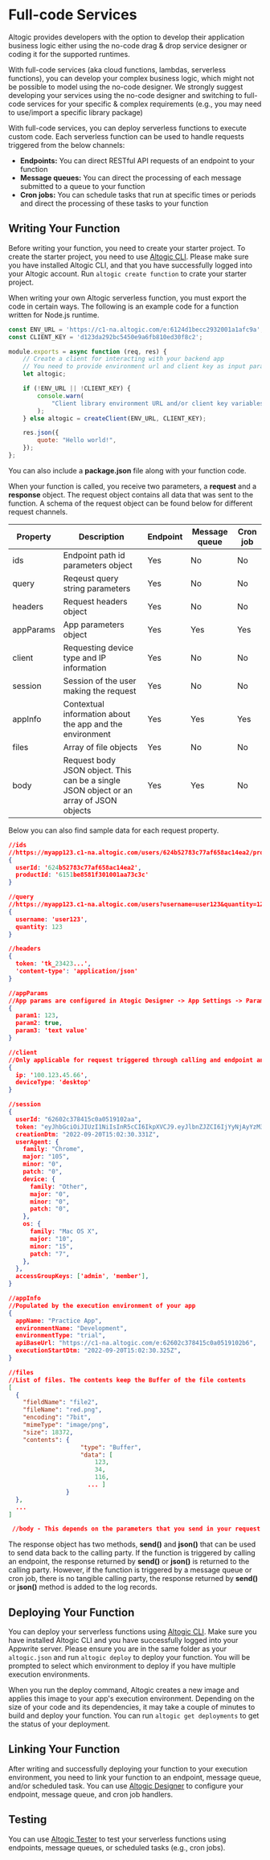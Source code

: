 # Full-code Services

Altogic provides developers with the option to develop their application business logic either using the no-code drag & drop service designer or coding it for the supported runtimes.

With full-code services (aka cloud functions, lambdas, serverless functions), you can develop your complex business logic, which might not be possible to model using the no-code designer. We strongly suggest developing your services using the no-code designer and switching to full-code services for your specific & complex requirements (e.g., you may need to use/import a specific library package)

With full-code services, you can deploy serverless functions to execute custom code. Each serverless function can be used to handle requests triggered from the below channels:

- **Endpoints:** You can direct RESTful API requests of an endpoint to your function
- **Message queues:** You can direct the processing of each message submitted to a queue to your function
- **Cron jobs:** You can schedule tasks that run at specific times or periods and direct the processing of these tasks to your function

## Writing Your Function

Before writing your function, you need to create your starter project. To create the starter project, you need to use [Altogic CLI](https://www.altogic.com/docs/category/altogic-cli-guides ). Please make sure you have installed Altogic CLI, and that you have successfully logged into your Altogic account. Run `altogic create function` to crate your starter project. 

When writing your own Altogic serverless function, you must export the code in certain ways. The following is an example code for a function written for Node.js runtime.

```javascript
const ENV_URL = 'https://c1-na.altogic.com/e:6124d1becc2932001a1afc9a';
const CLIENT_KEY = 'd123da292bc5450e9a6fb810ed30f8c2';

module.exports = async function (req, res) {
	// Create a client for interacting with your backend app
	// You need to provide environment url and client key as input parameters
	let altogic;

	if (!ENV_URL || !CLIENT_KEY) {
		console.warn(
			"Client library environment URL and/or client key variables are not set. Unless these variables are set, the cloud function cannot use Altogic Client Library."
		);
	} else altogic = createClient(ENV_URL, CLIENT_KEY);

	res.json({
		quote: "Hello world!",
	});
};
```

You can also include a **package.json** file along with your function code.

When your function is called, you receive two parameters, a **request** and a **response** object. The request object contains all data that was sent to the function. A schema of the request object can be found below for different request channels.

| Property  | Description                                                  | Endpoint | Message queue | Cron job |
| --------- | ------------------------------------------------------------ | -------- | ------------- | -------- |
| ids       | Endpoint path id parameters object                           | Yes      | No            | No       |
| query     | Reqeust query string parameters                              | Yes      | No            | No       |
| headers   | Request headers object                                       | Yes      | No            | No       |
| appParams | App parameters object                                        | Yes      | Yes           | Yes      |
| client    | Requesting device type and IP information                    | Yes      | No            | No       |
| session   | Session of the user making the request                       | Yes      | No            | No       |
| appInfo   | Contextual information about the app and the environment     | Yes      | Yes           | Yes      |
| files     | Array of file objects                                        | Yes      | No            | No       |
| body      | Request body JSON object. This can be a single JSON object or an array of JSON objects | Yes      | Yes           | No       |

Below you can also find sample data for each request property.

```json
//ids
//https://myapp123.c1-na.altogic.com/users/624b52783c77af658ac14ea2/products/6151be8581f301001aa73c3c
{
  userId: '624b52783c77af658ac14ea2', 
  productId: '6151be8581f301001aa73c3c'
}

//query
//https://myapp123.c1-na.altogic.com/users?username=user123&quantity=123
{
  username: 'user123', 
  quantity: 123
}

//headers 
{
  token: 'tk_23423...', 
  'content-type': 'application/json'
}

//appParams
//App params are configured in Atogic Designer -> App Settings -> Parameters
{
  param1: 123, 
  param2: true, 
  param3: 'text value'
}

//client
//Only applicable for request triggered through calling and endpoint and provides calling party info.
{
  ip: '100.123.45.66', 
  deviceType: 'desktop'
}

//session
{
  userId: "62602c378415c0a0519102aa",
  token: "eyJhbGciOiJIUzI1NiIsInR5cCI6IkpXVCJ9.eyJlbnZJZCI6IjYyNjAyYzM3ODQxNWMwYTA1MTkxMDJiNiIsInVzZXJJZCI6IjYyNjAyYzM3ODQxNWMwYTA1MTkxMDJhYSIsInV1aWQiOiI2NmMxM2JhZS1iOGE1LTQ1NDItOWJkZC0zYmE4NTAwZTU2NjUiLCJpYXQiOjE2NjM2ODYxNTB9.LAbzFnk59Ix8z-6Wkcd3Gz49FWnswtvuGFCqG-AX5fU",
  creationDtm: "2022-09-20T15:02:30.331Z",
  userAgent: {
    family: "Chrome",
    major: "105",
    minor: "0",
    patch: "0",
    device: {
      family: "Other",
      major: "0",
      minor: "0",
      patch: "0",
    },
    os: {
      family: "Mac OS X",
      major: "10",
      minor: "15",
      patch: "7",
    },
  },
  accessGroupKeys: ['admin', 'member'],
}

//appInfo
//Populated by the execution environment of your app
{
  appName: "Practice App",
  environmentName: "Development",
  environmentType: "trial",
  apiBaseUrl: "https://c1-na.altogic.com/e:62602c378415c0a0519102b6",
  executionStartDtm: "2022-09-20T15:02:30.325Z",
}

//files
//List of files. The contents keep the Buffer of the file contents
[
  {
    "fieldName": "file2",
    "fileName": "red.png",
    "encoding": "7bit",
    "mimeType": "image/png",
    "size": 18372,
    "contents": {
                    "type": "Buffer",
                    "data": [
                        123,
                        34,
                        116,
                      ... ]
                }
  },
  ...
]

 //body - This depends on the parameters that you send in your request body
```

The response object has two methods, **send()** and **json()** that can be used to send data back to the calling party. If the function is triggered by calling an endpoint,  the response returned by **send()** or **json()** is returned to the calling party. However, if the function is triggered by a message queue or cron job, there is no tangible calling party, the response returned by **send()** or **json()** method is added to the log records.

## Deploying Your Function

You can deploy your serverless functions using [Altogic CLI](https://www.altogic.com/docs/category/altogic-cli-guides ). Make sure you have installed Altogic CLI and you have successfully logged into your Appwrite server. Please ensure you are in the same folder as your `altogic.json` and run `altogic deploy` to deploy your function. You will be prompted to select which environment to deploy if you have multiple execution environments.

When you run the deploy command, Altogic creates a new image and applies this image to your app's execution environment. Depending on the size of your code and its dependencies, it may take a couple of minutes to build and deploy your function. You can run `altogic get deployments` to get the status of your deployment.

## Linking Your Function

After writing and successfully deploying your function to your execution environment, you need to link your function to an endpoint, message queue, and/or scheduled task. You can use [Altogic Designer](https://designer.altogic.com) to configure your endpoint, message queue, and cron job handlers.

## Testing

You can use [Altogic Tester](https://tester.altogic.com) to test your serverless functions using endpoints, message queues, or scheduled tasks (e.g., cron jobs).

